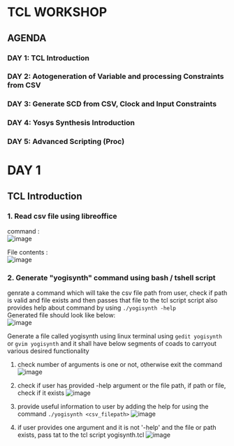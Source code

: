 # TCL WORKSHOP

## AGENDA
### DAY 1: TCL Introduction         
### DAY 2: Aotogeneration of Variable and processing Constraints from CSV    
### DAY 3: Generate SCD from CSV, Clock and Input Constraints
### DAY 4: Yosys Synthesis Introduction 
### DAY 5: Advanced Scripting (Proc)

# DAY 1
## TCL Introduction 
### 1. Read csv file using libreoffice 
command : </br> 
![image](https://github.com/user-attachments/assets/46ad534a-77f5-4d17-9ec2-abf3cce1b354)

File contents :</br>
![image](https://github.com/user-attachments/assets/e5af5fc0-d61c-4416-b1bd-86c54cdb302d)

### 2. Generate "yogisynth" command using bash / tshell script 
genrate a command which will take the csv file path from user, check if path is valid and file exists and then passes that file to the tcl script
script also provides help  about command by using `./yogisynth -help`
</br>
Generated file should look like below: <br>
![image](https://github.com/user-attachments/assets/c022f7aa-0c7b-472e-bad1-8edcf621e123)

Generate a file called yogisynth using linux terminal using `gedit yogisynth` or `gvim yogisynth` and it shall have below segments of coads to  carryout various desired functionality
1. check number of arguments is one or not, otherwise exit the command
   ![image](https://github.com/user-attachments/assets/6feaf19d-4916-48de-aff9-c63acf63f4e1)

2. check if user has provided -help argument or the file path, if path or file, check if it exists
   ![image](https://github.com/user-attachments/assets/9abc91d4-7d74-494c-98bf-06e84583aa26)

3. provide useful information to user by adding the help for using the command `./yogisynth <csv_filepath>`
   ![image](https://github.com/user-attachments/assets/31aa6272-68fe-4efd-a6ce-600136d9e514)

4. if user provides one argument and it is not '-help' and the file  or path exists, pass tat to the tcl script yogisynth.tcl
   ![image](https://github.com/user-attachments/assets/d99692a2-b8f2-424b-87a4-36fb90e1b374)





        
